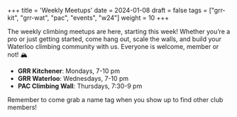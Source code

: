 +++
title = 'Weekly Meetups'
date = 2024-01-08
draft = false
tags = ["grr-kit", "grr-wat", "pac", "events", "w24"]
weight = 10
+++

The weekly climbing meetups are here, starting this week! Whether you’re a pro or just getting started, come hang out, scale the walls, and build your Waterloo climbing community with us. Everyone is welcome, member or not! 🏔️

- **GRR Kitchener**: Mondays, 7-10 pm
- **GRR Waterloo**: Wednesdays, 7-10 pm
- **PAC Climbing Wall**: Thursdays, 7:30-9 pm

Remember to come grab a name tag when you show up to find other club members!

